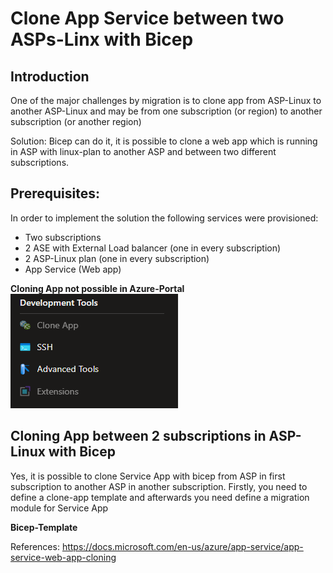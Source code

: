 # Clone App Service between two ASPs-Linx with Bicep

## Introduction
One of the major challenges by migration is to clone app from ASP-Linux to another ASP-Linux 
and may be from one subscription (or region) to another subscription (or another region)

Solution:  Bicep can do it, it is possible to clone a web app which is running in ASP with linux-plan to another ASP 
and between two different subscriptions.

## Prerequisites:  

In order to implement the solution the following services were provisioned:  
 - Two subscriptions
 - 2 ASE with External Load balancer (one in every subscription)
 - 2 ASP-Linux plan (one in every subscription)
 - App Service (Web app)

**Cloning App not possible in Azure-Portal**  
![alt text](https://github.com/melashkr/technical-articles/blob/main/bicep/clone-appService-aspLinux/images/cloning-app-not-possible-azure-portal.PNG "Cloning App Service in ASP-Linux")

## Cloning App between 2 subscriptions in ASP-Linux with Bicep
Yes, it is possible to clone Service App with bicep from ASP in first subscription to another ASP in another subscription. 
Firstly, you need to define a clone-app template and afterwards you need define a migration module for Service App

**Bicep-Template**

References: 
https://docs.microsoft.com/en-us/azure/app-service/app-service-web-app-cloning
